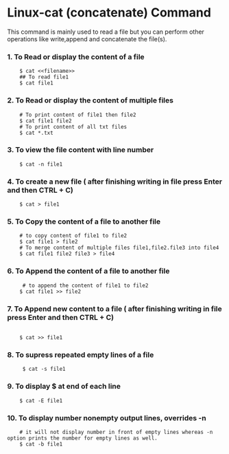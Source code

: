 # Linux-cat (concatenate) Command
This command is mainly used to read a file but you can perform other operations like write,append and concatenate the file(s).

### 1. To Read or display the content of a file
```
    $ cat <<filename>>
    ## To read file1
    $ cat file1
```
### 2. To Read or display the content of multiple files
```
    # To print content of file1 then file2
    $ cat file1 file2
    # To print content of all txt files
    $ cat *.txt
```
### 3. To view the file content with line number
```
    $ cat -n file1
```
### 4. To create a new file ( after finishing writing in file press Enter and then CTRL + C)
```
    $ cat > file1
```
### 5. To Copy the content of a file to another file
```
    # to copy content of file1 to file2
    $ cat file1 > file2
    # To merge content of multiple files file1,file2.file3 into file4
    $ cat file1 file2 file3 > file4
```
### 6. To Append the content of a file to another file
```
     # to append the content of file1 to file2
    $ cat file1 >> file2  
```
### 7. To Append new content to a file ( after finishing writing in file press Enter and then CTRL + C)
```
      
    $ cat >> file1 
```
### 8. To supress repeated empty lines of a file
```
     $ cat -s file1
```
### 9. To display $ at end of each line
```
    $ cat -E file1
```
### 10. To  display number nonempty output lines, overrides -n
```
    # it will not display number in front of empty lines whereas -n option prints the number for empty lines as well.
    $ cat -b file1
```
